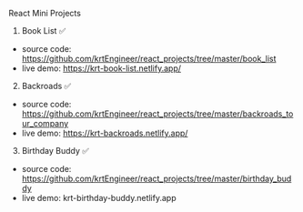 React Mini Projects

1. Book List :white_check_mark:

- source code: https://github.com/krtEngineer/react_projects/tree/master/book_list
- live demo: https://krt-book-list.netlify.app/

2. Backroads :white_check_mark:

- source code: https://github.com/krtEngineer/react_projects/tree/master/backroads_tour_company
- live demo: https://krt-backroads.netlify.app/

3. Birthday Buddy :white_check_mark:

- source code: https://github.com/krtEngineer/react_projects/tree/master/birthday_buddy
- live demo: krt-birthday-buddy.netlify.app
